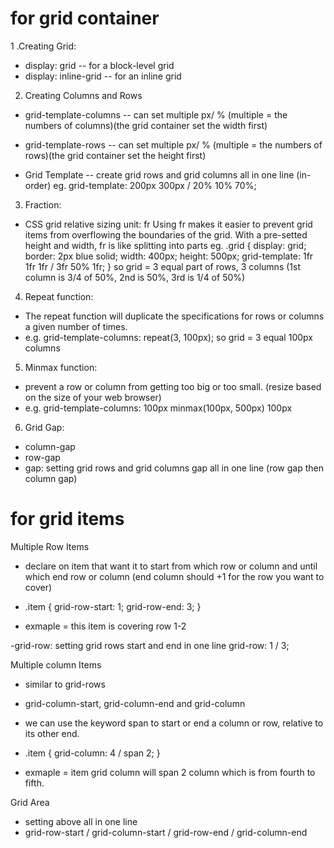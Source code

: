 # for grid container
1 .Creating Grid:
- display: grid -- for a block-level grid
- display: inline-grid -- for an inline grid

2. Creating Columns and Rows
- grid-template-columns -- can set multiple px/ % (multiple = the numbers of columns)(the grid container set the width first)
- grid-template-rows -- can set multiple px/ % (multiple = the numbers of rows)(the grid container set the height first)

- Grid Template -- create grid rows and grid columns all in one line (in-order)
  eg. grid-template: 200px 300px / 20% 10% 70%;

3. Fraction:
- CSS grid relative sizing unit: fr
  Using fr makes it easier to prevent grid items from overflowing the boundaries of the grid.
  With a pre-setted height and width, fr is like splitting into parts
  eg. .grid {
  display: grid;
  border: 2px blue solid;
  width: 400px;
  height: 500px;
  grid-template: 1fr 1fr 1fr / 3fr 50% 1fr;
}
  so grid = 3 equal part of rows, 3 columns (1st column is 3/4 of 50%, 2nd is 50%, 3rd is 1/4 of 50%)

4. Repeat function:
- The repeat function will duplicate the specifications for rows or columns a given number of times. 
- e.g. grid-template-columns: repeat(3, 100px);
  so grid = 3 equal 100px columns

5. Minmax function:
- prevent a row or column from getting too big or too small. (resize based on the size of your web browser)
- e.g. grid-template-columns: 100px minmax(100px, 500px) 100px

6. Grid Gap:
- column-gap
- row-gap
- gap: setting grid rows and grid columns gap all in one line (row gap then column gap)

# for grid items
Multiple Row Items
- declare on item that want it to start from which row or column and until which end row or column (end column should +1 for the row you want to cover)
- .item {
  grid-row-start: 1;
  grid-row-end: 3;
}

- exmaple = this item is covering row 1-2

-grid-row: setting grid rows start and end in one line
grid-row: 1 / 3;

Multiple column Items
- similar to grid-rows
- grid-column-start, grid-column-end and grid-column
- we can use the keyword span to start or end a column or row, relative to its other end.
- .item {
  grid-column: 4 / span 2;
}
 
- exmaple = item grid column will span 2 column which is from fourth to fifth.

Grid Area
- setting above all in one line
- grid-row-start / grid-column-start / grid-row-end / grid-column-end


